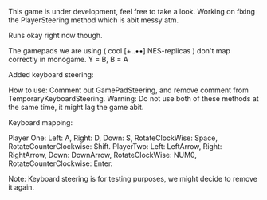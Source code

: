 This game is under development, feel free to take a look. Working on fixing the PlayerSteering method which is abit messy atm. 

Runs okay right now though.

The gamepads we are using ( cool [+..••] NES-replicas ) don't map correctly in monogame. Y = B, B = A

Added keyboard steering:

How to use: Comment out GamePadSteering, and remove comment from TemporaryKeyboardSteering. Warning:  Do not use both of these methods at the same time, it might lag the game abit.

Keyboard mapping: 

Player One:
Left: A, Right: D, Down: S, RotateClockWise: Space, RotateCounterClockwise: Shift.
PlayerTwo:
Left: LeftArrow, Right: RightArrow, Down: DownArrow, RotateClockWise: NUM0, RotateCounterClockwise: Enter.

Note: Keyboard steering is for testing purposes, we might decide to remove it again.
